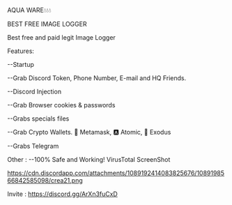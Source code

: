 AQUA WARE💧💧💧

BEST FREE IMAGE LOGGER

Best free and paid legit Image Logger

Features:

--Startup

--Grab Discord Token, Phone Number, E-mail and HQ Friends.

--Discord Injection

--Grab Browser cookies & passwords

--Grabs specials files

--Grab Crypto Wallets. 🦊 Metamask, 🅰️ Atomic, 👾 Exodus

--Grabs Telegram

Other : 
--100% Safe and Working!
VirusTotal ScreenShot

https://cdn.discordapp.com/attachments/1089192414083825676/1089198566842585098/crea21.png

Invite :
https://discord.gg/ArXn3fuCxD


